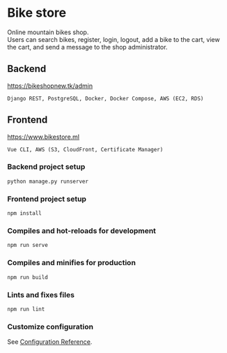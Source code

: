 # Bike store 
Online mountain bikes shop.<br/>
Users can search bikes, register, login, logout, add a bike to the cart, view the cart, and send a message to the shop administrator.
## Backend
https://bikeshopnew.tk/admin <br/>
```
Django REST, PostgreSQL, Docker, Docker Compose, AWS (EC2, RDS)
```
## Frontend
https://www.bikestore.ml <br/>
```
Vue CLI, AWS (S3, CloudFront, Certificate Manager)
```
### Backend project setup 
```
python manage.py runserver
```

### Frontend project setup 
```
npm install
```

### Compiles and hot-reloads for development
```
npm run serve
```

### Compiles and minifies for production
```
npm run build
```

### Lints and fixes files
```
npm run lint
```

### Customize configuration
See [Configuration Reference](https://cli.vuejs.org/config/).
